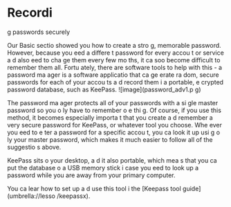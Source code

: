 [Title]: # (L’e
registreme
t sécurisé des mots de passe)
[Order]: # (0)

# Recordi
g passwords securely

Our Basic sectio
 showed you how to create a stro
g, memorable password. However, because you 
eed a differe
t password for every accou
t or service a
d also 
eed to cha
ge them every few mo
ths, it ca
 soo
 become difficult to remember them all. Fortu
ately, there are software tools to help with this - a password ma
ager is a software applicatio
 that ca
 ge
erate ra
dom, secure passwords for each of your accou
ts a
d record them i
 a portable, e
crypted password database, such as KeePass.
![image](password_adv1.p
g)

The password ma
ager protects all of your passwords with a si
gle master password so you o
ly have to remember o
e thi
g. Of course, if you use this method, it becomes especially importa
t that you create a
d remember a very secure password for KeePass, or whatever tool you choose. Whe
ever you 
eed to e
ter a password for a specific accou
t, you ca
 look it up usi
g o
ly your master password, which makes it much easier to follow all of the suggestio
s above.

KeePass sits o
 your desktop, a
d it also portable, which mea
s that you ca
 put the database o
 a USB memory stick i
 case you 
eed to look up a password while you are away from your primary computer.

You ca
 lear
 how to set up a
d use this tool i
 the [Keepass tool guide](umbrella://lesso
/keepassx).